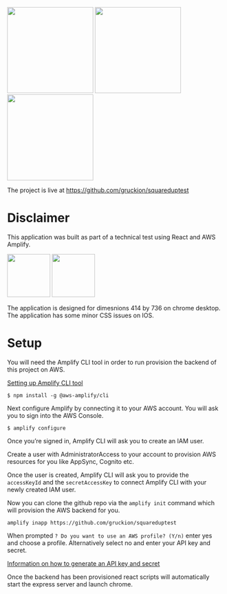 <img width="200px" src="https://i.imgur.com/2In0IwT.png" />
<img width="200px" src="https://i.imgur.com/ptyFNx9.png" />
<img width="200px" src="https://i.imgur.com/TelMbOX.png" />

The project is live at https://github.com/gruckion/squareduptest

# Disclaimer

This application was built as part of a technical test using React and AWS Amplify.

<img height="100px" src="https://cdn.iconscout.com/icon/free/png-512/react-4-1175110.png" />
<img height="100px" src="https://miro.medium.com/fit/c/1838/551/1*EB-8t3dR5qMQYNXyqgM2wQ.png" />

The application is designed for dimesnions 414 by 736 on chrome desktop. The application has some minor CSS issues on IOS.

# Setup

You will need the Amplify CLI tool in order to run provision the backend of this project on AWS.

[Setting up Amplify CLI tool](https://docs.amplify.aws/cli/start/install#install-and-configure-the-amplify-cli)

`$ npm install -g @aws-amplify/cli`

Next configure Amplify by connecting it to your AWS account. You will ask you to sign into the AWS Console.

`$ amplify configure`

Once you’re signed in, Amplify CLI will ask you to create an IAM user.

Create a user with AdministratorAccess to your account to provision AWS resources for you like AppSync, Cognito etc.

Once the user is created, Amplify CLI will ask you to provide the `accessKeyId` and the `secretAccessKey` to connect Amplify CLI with your newly created IAM user.

Now you can clone the github repo via the `amplify init` command which will provision the AWS backend for you.

`amplify inapp https://github.com/gruckion/squareduptest`

When prompted `? Do you want to use an AWS profile? (Y/n)` enter yes and choose a profile. Alternatively select no and enter your API key and secret.

[Information on how to generate an API key and secret](https://docs.aws.amazon.com/apigateway/latest/developerguide/api-gateway-setup-api-key-with-console.html)

Once the backend has been provisioned react scripts will automatically start the express server and launch chrome.
